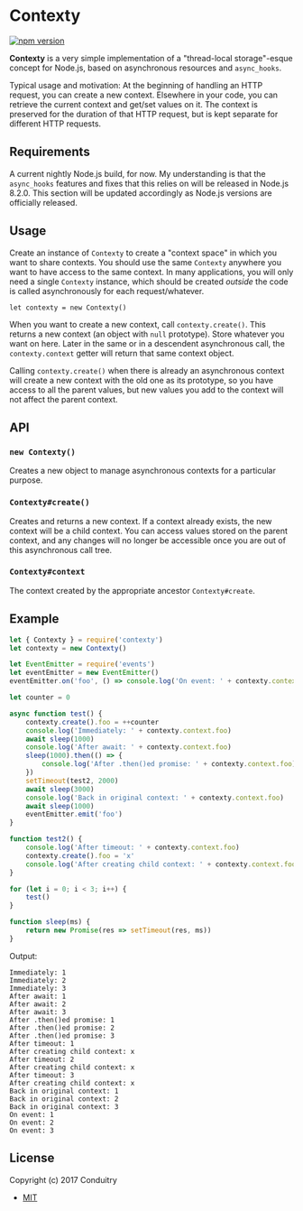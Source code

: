 # Contexty

[![npm version](https://img.shields.io/npm/v/contexty.svg?style=flat-square)](https://www.npmjs.com/package/contexty)

**Contexty** is a very simple implementation of a "thread-local storage"-esque concept for Node.js, based on asynchronous resources and `async_hooks`.

Typical usage and motivation: At the beginning of handling an HTTP request, you can create a new context. Elsewhere in your code, you can retrieve the current context and get/set values on it. The context is preserved for the duration of that HTTP request, but is kept separate for different HTTP requests.

## Requirements

A current nightly Node.js build, for now. My understanding is that the `async_hooks` features and fixes that this relies on will be released in Node.js 8.2.0. This section will be updated accordingly as Node.js versions are officially released.

## Usage

Create an instance of `Contexty` to create a "context space" in which you want to share contexts. You should use the same `Contexty` anywhere you want to have access to the same context. In many applications, you will only need a single `Contexty` instance, which should be created *outside* the code is called asynchronously for each request/whatever.

`let contexty = new Contexty()`

When you want to create a new context, call `contexty.create()`. This returns a new context (an object with `null` prototype). Store whatever you want on here. Later in the same or in a descendent asynchronous call, the `contexty.context` getter will return that same context object.

Calling `contexty.create()` when there is already an asynchronous context will create a new context with the old one as its prototype, so you have access to all the parent values, but new values you add to the context will not affect the parent context.

## API

### `new Contexty()`

Creates a new object to manage asynchronous contexts for a particular purpose.

### `Contexty#create()`

Creates and returns a new context. If a context already exists, the new context will be a child context. You can access values stored on the parent context, and any changes will no longer be accessible once you are out of this asynchronous call tree.

### `Contexty#context`

The context created by the appropriate ancestor `Contexty#create`.

## Example

```javascript
let { Contexty } = require('contexty')
let contexty = new Contexty()

let EventEmitter = require('events')
let eventEmitter = new EventEmitter()
eventEmitter.on('foo', () => console.log('On event: ' + contexty.context.foo))

let counter = 0

async function test() {
	contexty.create().foo = ++counter
	console.log('Immediately: ' + contexty.context.foo)
	await sleep(1000)
	console.log('After await: ' + contexty.context.foo)
	sleep(1000).then(() => {
		console.log('After .then()ed promise: ' + contexty.context.foo)
	})
	setTimeout(test2, 2000)
	await sleep(3000)
	console.log('Back in original context: ' + contexty.context.foo)
	await sleep(1000)
	eventEmitter.emit('foo')
}

function test2() {
	console.log('After timeout: ' + contexty.context.foo)
	contexty.create().foo = 'x'
	console.log('After creating child context: ' + contexty.context.foo)
}

for (let i = 0; i < 3; i++) {
	test()
}

function sleep(ms) {
	return new Promise(res => setTimeout(res, ms))
}
```

Output:

```
Immediately: 1
Immediately: 2
Immediately: 3
After await: 1
After await: 2
After await: 3
After .then()ed promise: 1
After .then()ed promise: 2
After .then()ed promise: 3
After timeout: 1
After creating child context: x
After timeout: 2
After creating child context: x
After timeout: 3
After creating child context: x
Back in original context: 1
Back in original context: 2
Back in original context: 3
On event: 1
On event: 2
On event: 3
```

## License

Copyright (c) 2017 Conduitry

- [MIT](https://github.com/Conduitry/contexty/blob/master/LICENSE)
